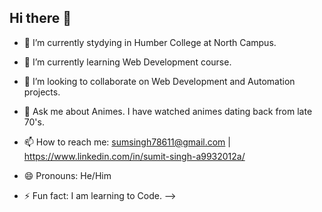 ## Hi there 👋

- 🔭 I’m currently stydying in Humber College at North Campus.
- 🌱 I’m currently learning Web Development course.
- 👯 I’m looking to collaborate on Web Development and Automation projects. 

- 💬 Ask me about Animes. I have watched animes dating back from late 70's.
- 📫 How to reach me: sumsingh78611@gmail.com | https://www.linkedin.com/in/sumit-singh-a9932012a/

- 😄 Pronouns: He/Him
- ⚡ Fun fact: I am learning to Code.
-->
<!--
**sumsingh11/sumsingh11** is a ✨ _special_ ✨ repository because its `README.md` (this file) appears on your GitHub profile.
Here are some ideas to get you started:
- 🤔 I’m looking for help with ...
